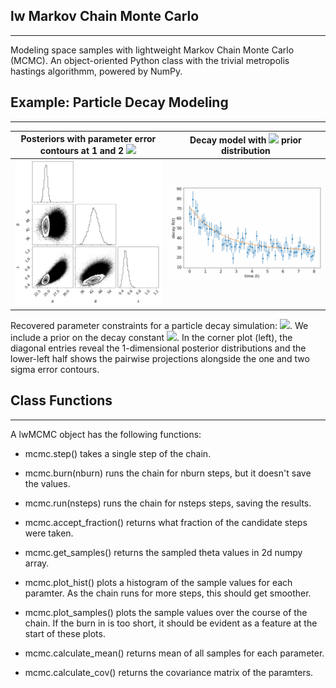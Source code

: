 ## lw Markov Chain Monte Carlo

---

Modeling space samples with lightweight Markov Chain Monte Carlo (MCMC). An object-oriented Python class with the trivial metropolis hastings algorithmm, powered by NumPy. 


## Example: Particle Decay Modeling

---

Posteriors with parameter error contours at 1 and 2 <img src="https://render.githubusercontent.com/render/math?math=\sigma"> | Decay model with <img src="https://render.githubusercontent.com/render/math?math=\lambda"> prior distribution
:-------------------------------------------:|:------------------------------:
![](examples/data/corners.png) | ![](examples/data/scatter.png)

Recovered parameter constraints for a particle decay simulation:
<img src="https://render.githubusercontent.com/render/math?math=\R(t) = A + B e^{-\lambda t}">. We include a prior on the 
decay constant <img src="https://render.githubusercontent.com/render/math?math=\lambda">. In the corner plot (left), the diagonal entries reveal the 1-dimensional posterior distributions and the lower-left half shows the pairwise projections alongside the
one and two sigma error contours. 



## Class Functions 

---

A lwMCMC object has the following functions:
        
* mcmc.step() takes a single step of the chain.

* mcmc.burn(nburn) runs the chain for nburn steps, but it doesn't save
            the values.

* mcmc.run(nsteps) runs the chain for nsteps steps, saving the results.

* mcmc.accept_fraction() returns what fraction of the candidate steps
            were taken.

* mcmc.get_samples() returns the sampled theta values in 2d numpy array.
* mcmc.plot_hist() plots a histogram of the sample values for each
            paramter.  As the chain runs for more steps, this should get
            smoother.
        
* mcmc.plot_samples() plots the sample values over the course of the 
            chain.  If the burn in is too short, it should be evident as a
            feature at the start of these plots.
    
* mcmc.calculate_mean() returns mean of all samples for each parameter.
* mcmc.calculate_cov() returns the covariance matrix of the paramters.
